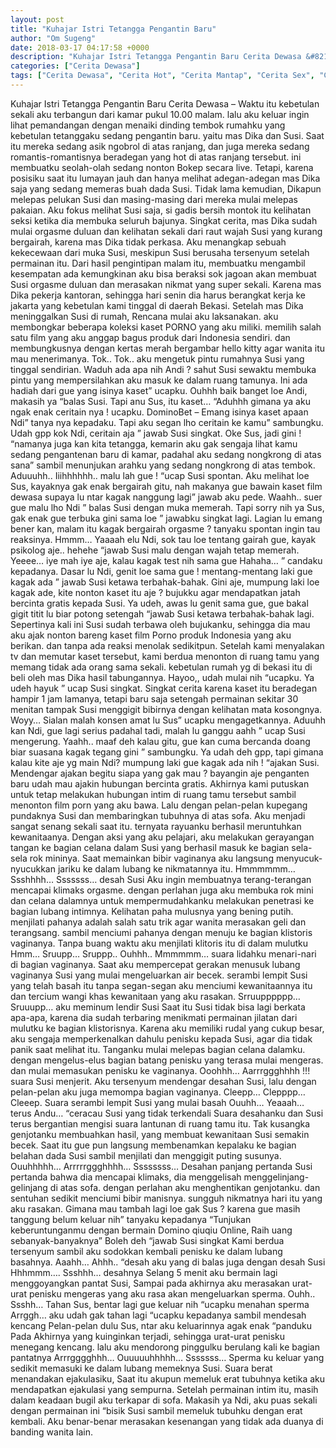 ```yaml
---
layout: post
title: "Kuhajar Istri Tetangga Pengantin Baru"
author: "Om Sugeng"
date: 2018-03-17 04:17:58 +0000
description: "Kuhajar Istri Tetangga Pengantin Baru Cerita Dewasa &#8211; Waktu itu kebetulan sekali aku terbangun dari kamar pukul 10.00 malam. lalu aku keluar ingin lihat pemandangan dengan menaiki dinding tembo..."
categories: ["Cerita Dewasa"]
tags: ["Cerita Dewasa", "Cerita Hot", "Cerita Mantap", "Cerita Sex", "Cinta Hanya Nafsu", "Cinta Terlarang"]
---
```



Kuhajar Istri Tetangga Pengantin Baru
Cerita Dewasa &#8211; Waktu itu kebetulan sekali aku terbangun dari kamar pukul 10.00 malam. lalu aku keluar ingin lihat pemandangan dengan menaiki dinding tembok rumahku yang kebetulan tetanggaku sedang pengantin baru. yaitu mas Dika dan Susi.
Saat itu mereka sedang asik ngobrol di atas ranjang, dan juga mereka sedang romantis-romantisnya beradegan yang hot di atas ranjang tersebut. ini membuatku seolah-olah sedang nonton Bokep secara live.
Tetapi, karena posisiku saat itu lumayan jauh dan hanya melihat adegan-adegan mas Dika saja yang sedang memeras buah dada Susi. Tidak lama kemudian, Dikapun melepas pelukan Susi dan masing-masing dari mereka mulai melepas pakaian. Aku fokus melihat Susi saja, si gadis bersih montok itu kelihatan seksi ketika dia membuka seluruh bajunya.
Singkat cerita, mas Dika sudah mulai orgasme duluan dan kelihatan sekali dari raut wajah Susi yang kurang bergairah, karena mas Dika tidak perkasa. Aku menangkap sebuah kekecewaan dari muka Susi, meskipun Susi berusaha tersenyum setelah permainan itu.
Dari hasil pengintipan malam itu, membuatku mengambil kesempatan ada kemungkinan aku bisa beraksi sok jagoan akan membuat Susi orgasme duluan dan merasakan nikmat yang super sekali.
Karena mas Dika pekerja kantoran, sehingga hari senin dia harus berangkat kerja ke jakarta yang kebetulan kami tinggal di daerah Bekasi.
Setelah mas Dika meninggalkan Susi di rumah, Rencana mulai aku laksanakan. aku membongkar beberapa koleksi kaset PORNO yang aku miliki. memilih salah satu film yang aku anggap bagus produk dari Indonesia sendiri. dan membungkusnya dengan kertas merah bergambar hello kitty agar wanita itu mau menerimanya.
Tok.. Tok.. aku mengetuk pintu rumahnya Susi yang tinggal sendirian.
Waduh ada apa nih Andi ? sahut Susi sewaktu membuka pintu yang mempersilahkan aku masuk ke dalam ruang tamunya.
Ini ada hadiah dari gue yang isinya kaset” ucapku.
Ouhhh baik banget loe Andi, makasih ya “balas Susi.
Tapi anu Sus, itu kaset… “Aduhhh gimana ya aku ngak enak ceritain nya ! ucapku.
DominoBet &#8211; Emang isinya kaset apaan Ndi” tanya nya kepadaku.
Tapi aku segan lho ceritain ke kamu” sambungku.
Udah gpp kok Ndi, ceritain aja ” jawab Susi singkat.
Oke Sus, jadi gini ! “namanya juga kan kita tetangga, kemarin aku gak sengaja lihat kamu sedang pengantenan baru di kamar, padahal aku sedang nongkrong di atas sana” sambil menunjukan arahku yang sedang nongkrong di atas tembok.
Aduuuhh.. Iiihhhhhh.. malu lah gue ! “ucap Susi spontan.
Aku melihat loe Sus, kayaknya gak enak bergairah gitu, nah makanya gue bawain kaset film dewasa supaya lu ntar kagak nanggung lagi” jawab aku pede.
Waahh.. suer gue malu lho Ndi ” balas Susi dengan muka memerah.
Tapi sorry nih ya Sus, gak enak gue terbuka gini sama loe ” jawabku singkat lagi.
Lagian lu emang bener kan, malam itu kagak bergairah orgasme ? tanyaku spontan ingin tau reaksinya.
Hmmm… Yaaaah elu Ndi, sok tau loe tentang gairah gue, kayak psikolog aje.. hehehe “jawab Susi malu dengan wajah tetap memerah.
Yeeee… iye mah iye aje, kalau kagak test nih sama gue Hahaha… ” candaku kepadanya.
Dasar lu Ndi, genit loe sama gue ! mentang-mentang laki gue kagak ada ” jawab Susi ketawa terbahak-bahak.
Gini aje, mumpung laki loe kagak ade, kite nonton kaset itu aje ? bujukku agar mendapatkan jatah bercinta gratis kepada Susi.
Ya udeh, awas lu genit sama gue, gue bakal gigit titit lu biar potong setengah “jawab Susi ketawa terbahak-bahak lagi.
Sepertinya kali ini Susi sudah terbawa oleh bujukanku, sehingga dia mau aku ajak nonton bareng kaset film Porno produk Indonesia yang aku berikan. dan tanpa ada reaksi menolak sedikitpun.
Setelah kami menyalakan tv dan memutar kaset tersebut, kami berdua menonton di ruang tamu yang memang tidak ada orang sama sekali. kebetulan rumah yg di bekasi itu di beli oleh mas Dika hasil tabungannya.
Hayoo,, udah mulai nih “ucapku.
Ya udeh hayuk ” ucap Susi singkat.
Singkat cerita karena kaset itu beradegan hampir 1 jam lamanya, tetapi baru saja setengah permainan sekitar 30 menitan tampak Susi menggigit bibirnya dengan kelihatan mata kosongnya.
Woyy… Sialan malah konsen amat lu Sus” ucapku mengagetkannya.
Aduuhh kan Ndi, gue lagi serius padahal tadi, malah lu ganggu aahh ” ucap Susi mengerung.
Yaahh.. maaf deh kalau gitu, gue kan cuma bercanda doang biar suasana kagak tegang gini ” sambungku.
Ya udah deh gpp, tapi gimana kalau kite aje yg main Ndi? mumpung laki gue kagak ada nih ! “ajakan Susi.
Mendengar ajakan begitu siapa yang gak mau ? bayangin aje penganten baru udah mau ajakin hubungan bercinta gratis.
Akhirnya kami putuskan untuk tetap melakukan hubungan intim di ruang tamu tersebut sambil menonton film porn yang aku bawa.
Lalu dengan pelan-pelan kupegang pundaknya Susi dan membaringkan tubuhnya di atas sofa. Aku menjadi sangat senang sekali saat itu. ternyata rayuanku berhasil meruntuhkan kewanitaanya.
Dengan aksi yang aku pelajari, aku melakukan gerayangan tangan ke bagian celana dalam Susi yang berhasil masuk ke bagian sela-sela rok mininya.
Saat memainkan bibir vaginanya aku langsung menyucuk-nyucukkan jariku ke dalam lubang ke nikmatannya itu.
Hmmmmmm… Ssshhhh… Sssssss… desah Susi
Aku ingin membuatnya terang-terangan mencapai klimaks orgasme. dengan perlahan juga aku membuka rok mini dan celana dalamnya untuk mempermudahkanku melakukan penetrasi ke bagian lubang intimnya.
Kelihatan paha mulusnya yang bening putih. menjilati pahanya adalah salah satu trik agar wanita merasakan geli dan terangsang. sambil menciumi pahanya dengan menuju ke bagian klistoris vaginanya.
Tanpa buang waktu aku menjilati klitoris itu di dalam mulutku
Hmm… Sruupp… Sruppp.. Ouhhh.. Mmmmmm… suara lidahku menari-nari di bagian vaginanya.
Saat aku mempercepat gerakan menusuk lubang vaginanya Susi yang mulai mengeluarkan air becek. serambi lempit Susi yang telah basah itu tanpa segan-segan aku menciumi kewanitaannya itu dan tercium wangi khas kewanitaan yang aku rasakan.
Srruupppppp… Sruuupp… aku meminum lendir Susi
Saat itu Susi tidak bisa lagi berkata apa-apa, karena dia sudah terbaring menikmati permainan jilatan dari mulutku ke bagian klistorisnya.
Karena aku memiliki rudal yang cukup besar, aku sengaja memperkenalkan dahulu penisku kepada Susi, agar dia tidak panik saat melihat itu.
Tanganku mulai melepas bagian celana dalamku. dengan mengelus-elus bagian batang penisku yang terasa mulai mengeras. dan mulai memasukan penisku ke vaginanya.
Ooohhh… Aarrrggghhhh !!! suara Susi menjerit.
Aku tersenyum mendengar desahan Susi, lalu dengan pelan-pelan aku juga memompa bagian vaginanya.
Cleepp… Clepppp… Cleeep. Suara serambi lempit Susi yang mulai basah
Ouuhh… Yeaaah… terus Andu… “ceracau Susi yang tidak terkendali
Suara desahanku dan Susi terus bergantian mengisi suara lantunan di ruang tamu itu. Tak kusangka genjotanku membuahkan hasil, yang membuat kewanitaan Susi semakin becek. Saat itu gue pun langsung membenamkan kepalaku ke bagian belahan dada Susi sambil menjilati dan menggigit puting susunya.
Ouuhhhhh… Arrrrrggghhhh… Ssssssss… Desahan panjang pertanda Susi pertanda bahwa dia mencapai klimaks, dia menggelisah menggelinjang-gelinjang di atas sofa.
dengan perlahan aku menghentikan genjotanku. dan sentuhan sedikit menciumi bibir manisnya. sungguh nikmatnya hari itu yang aku rasakan.
Gimana mau tambah lagi loe gak Sus ? karena gue masih tanggung belum keluar nih” tanyaku kepadanya
&#8220;Tunjukan keberuntunganmu dengan bermain Domino qiuqiu Online, Raih uang sebanyak-banyaknya&#8221;
Boleh deh “jawab Susi singkat
Kami berdua tersenyum sambil aku sodokkan kembali penisku ke dalam lubang basahnya.
Aaahh… Ahhh.. “desah aku yang di balas juga dengan desah Susi
Hhhmmm…. Ssshhh… desahnya
Selang 5 menit aku bermain lagi menggoyangkan pantat Susi, Sampai pada akhirnya aku merasakan urat-urat penisku mengeras yang aku rasa akan mengeluarkan sperma.
Ouhh.. Ssshh… Tahan Sus, bentar lagi gue keluar nih “ucapku menahan sperma
Arrggh… aku udah gak tahan lagi “ucapku kepadanya sambil mendesah kencang
Pelan-pelan dulu Sus, ntar aku keluarinnya agak enak “panduku
Pada Akhirnya yang kuinginkan terjadi, sehingga urat-urat penisku menegang kencang. lalu aku mendorong pinggulku berulang kali ke bagian pantatnya
Arrrgggghhh… Ouuuuuhhhhh… Sssssss… Sperma ku keluar yang sedikit memasuki ke dalam lubang memeknya Susi.
Suara berat menandakan ejakulasiku, Saat itu akupun memeluk erat tubuhnya ketika aku mendapatkan ejakulasi yang sempurna. Setelah permainan intim itu, masih dalam keadaan bugil aku terkapar di sofa.
Makasih ya Ndi, aku puas sekali dengan permainan ini “bisik Susi sambil memeluk tubuhku dengan erat kembali.
Aku benar-benar merasakan kesenangan yang tidak ada duanya di banding wanita lain.
